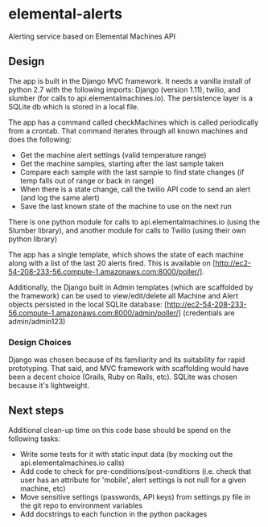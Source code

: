 # elemental-alerts
Alerting service based on Elemental Machines API

## Design
The app is built in the Django MVC framework. It needs a vanilla install of python 2.7 with the following imports: Django (version 1.11), twilio, and slumber (for calls to api.elementalmachines.io). The persistence layer is a SQLite db which is stored in a local file. 

The app has a command called checkMachines which is called periodically from a crontab. That command iterates through all known machines and does the following:
* Get the machine alert settings (valid temperature range)
* Get the machine samples, starting after the last sample taken
* Compare each sample with the last sample to find state changes (if temp falls out of range or back in range)
* When there is a state change, call the twilio API code to send an alert (and log the same alert)
* Save the last known state of the machine to use on the next run

There is one python module for calls to api.elementalmachines.io (using the Slumber library), and another module for calls to Twilio (using their own python library)

The app has a single template, which shows the state of each machine along with a list of the last 20 alerts fired. This is available on [http://ec2-54-208-233-56.compute-1.amazonaws.com:8000/poller/].

Additionally, the Django built in Admin templates (which are scaffolded by the framework) can be used to view/edit/delete all Machine and Alert objects persisted in the local SQLite database: [http://ec2-54-208-233-56.compute-1.amazonaws.com:8000/admin/poller/] (credentials are admin/admin123)

### Design Choices
Django was chosen because of its familiarity and its suitability for rapid prototyping. That said, and MVC framework with scaffolding would have been a decent choice (Grails, Ruby on Rails, etc). SQLite was chosen because it's lightweight.

## Next steps
Additional clean-up time on this code base should be spend on the following tasks:
* Write some tests for it with static input data (by mocking out the api.elementalmachines.io calls)
* Add code to check for pre-conditions/post-conditions (i.e. check that user has an attribute for 'mobile', alert settings is not null for a given machine, etc)
* Move sensitive settings (passwords, API keys) from settings.py file in the git repo to environment variables
* Add docstrings to each function in the python packages
